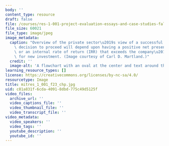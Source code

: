 ```yaml
---
body: ''
content_type: resource
draft: false
file: /courses/res-1-001-project-evaluation-essays-and-case-studies-fall-2023/mitres_1_001_f23_chp.jpg
file_size: 60021
file_type: image/jpeg
image_metadata:
  caption: "Overview of the private sector\u2019s view of a successful project. The\
    \ decision to proceed will depend upon having a positive net present value (NPV)\
    \ or an internal rate of return (IRR) that exceeds the company\u2019s hurdle rate\
    \ for new investment. (Image courtesy of Carl D. Martland.)"
  credit: ''
  image-alt: 'A flowchart with an oval at the center and text around the oval. '
learning_resource_types: []
license: https://creativecommons.org/licenses/by-nc-sa/4.0/
resourcetype: Image
title: mitres_1_001_f23_chp.jpg
uid: c81a831f-6cda-4091-8dbd-775c49d5125f
video_files:
  archive_url: ''
  video_captions_file: ''
  video_thumbnail_file: ''
  video_transcript_file: ''
video_metadata:
  video_speakers: ''
  video_tags: ''
  youtube_description: ''
  youtube_id: ''
---
```

